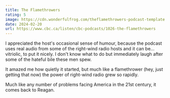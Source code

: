 ```yaml
---
title: The Flamethrowers
rating: 5
image: https://cdn.wonderfulfrog.com/theflamethrowers-podcast-template.avif
date: 2024-02-20
url: https://www.cbc.ca/listen/cbc-podcasts/1026-the-flamethrowers
---
```


I appreciated the host's occasional sense of humour, because the podcast uses real audio from some of the right-wind radio hosts and it can be... vitriolic, to put it nicely. I don't know what to do but immediately laugh after some of the hateful bile these men spew.

It amazed me how quietly it started, but much like a flamethrower (hey, just getting that now) the power of right-wind radio grew so rapidly.

Much like any number of problems facing America in the 21st century, it comes back to Reagan.
